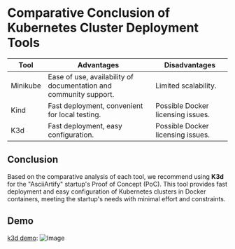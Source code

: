 # Comparative Conclusion of Kubernetes Cluster Deployment Tools

| Tool      | Advantages                                                        | Disadvantages                                 |
|-----------|-------------------------------------------------------------------|-----------------------------------------------|
| Minikube  | Ease of use, availability of documentation and community support. | Limited scalability.                         |
| Kind      | Fast deployment, convenient for local testing.                   | Possible Docker licensing issues.            |
| K3d       | Fast deployment, easy configuration.                             | Possible Docker licensing issues.            |

## Conclusion

Based on the comparative analysis of each tool, we recommend using **K3d** for the "AsciiArtify" startup's Proof of Concept (PoC). This tool provides fast deployment and easy configuration of Kubernetes clusters in Docker containers, meeting the startup's needs with minimal effort and constraints.

## Demo
[k3d demo](https://asciinema.org/a/QbrLEbZ88NYgSz8rzQlte0sQy):
![Image](data/k3d-demo.gif)

